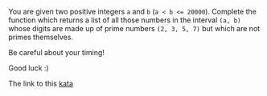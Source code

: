 You are given two positive integers `a` and `b` (`a < b <= 20000`). Complete the function which returns a list of all those numbers in the interval `(a, b)` whose digits are made up of prime numbers `(2, 3, 5, 7)` but which are not primes themselves.

Be careful about your timing!  


Good luck :)  

The link to this [kata](https://www.codewars.com/kata/not-prime-numbers/javascript)
